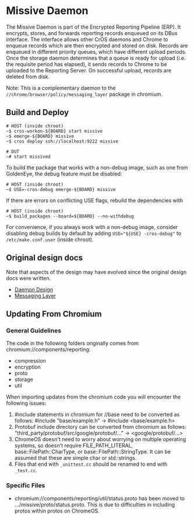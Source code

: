 # Missive Daemon

The Missive Daemon is part of the Encrypted Reporting Pipeline (ERP). It
encrypts, stores, and forwards reporting records enqueued on its DBus interface.
The interface allows other CrOS daemons and Chrome to enqueue records which are
then encrypted and stored on disk. Records are enqueued in different priority
queues, which have different upload periods. Once the storage daemon determines
that a queue is ready for upload (i.e. the requisite period has elapsed), it
sends records to Chrome to be uploaded to the Reporting Server. On successful
upload, records are deleted from disk.

Note: This is a complementary daemon to the
`//chrome/browser/policy/messaging_layer` package in chromium.

## Build and Deploy

```
# HOST (inside chroot)
~$ cros-workon-${BOARD} start missive
~$ emerge-${BOARD} missive
~$ cros deploy ssh://localhost:9222 missive

# DUT
~# start missived
```

To build the package that works with a non-debug image, such as one from
GoldenEye, the debug feature must be disabled:

```
# HOST (inside chroot)
~$ USE=-cros-debug emerge-${BOARD} missive
```

If there are errors on conflicting USE flags, rebuild the dependencies with

```
# HOST (inside chroot)
~$ build_packages --board=${BOARD} --no-withdebug
```

For convenience, if you always work with a non-debug image, consider disabling
debug builds by default by adding `USE="${USE} -cros-debug"` to
`/etc/make.conf.user` (inside chroot).

## Original design docs

Note that aspects of the design may have evolved since the original design docs
were written.

* [Daemon Design](go/cros-reporting-daemon)
* [Messaging Layer](go/chrome-reporting-messaging-layer)

## Updating From Chromium

### General Guidelines

The code in the following folders originally comes from
chromium://components/reporting:

- compression
- encryption
- proto
- storage
- util

When importing updates from the chromium code you will encounter the following
issues:

1. #include statements in chromium for //base need to be converted as follows:
   #include "base/example.h" -> #include <base/example.h>
2. Protobuf include directory can be converted from chromium as follows:
   "third_party/protobuf/src/google/protobuf/..." -> <google/protobuf/...>
3. ChromeOS doesn't need to worry about worrying on multiple operating systems,
   so doesn't require FILE_PATH_LITERAL, base::FilePath::CharType, or
   base::FilePath::StringType. It can be assumed that these are simple char or
   std::strings.
4. Files that end with `_unittest.cc` should be renamed to end with `_test.cc`.

### Specific Files

- chromium://components/reporting/util/status.proto has been moved to
  .../missive/proto/status.proto. This is due to difficulties in including
  protos within protos on ChromeOS.
